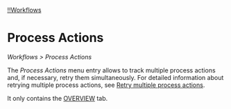 [!!Workflows](ActindoWorkFlow)

# Process Actions

*Workflows > Process Actions*

[comment]: <> (vor nächster Version prüfen; Pfad ändert sich, wird in Processes tab verschoben)

The *Process Actions* menu entry allows to track multiple process actions and, if necessary, retry them simultaneously. For detailed information about retrying multiple process actions, see [Retry multiple process actions](ActindoWorkFlow/Troubleshooting/01_RetryProcessAction.md#retry-multiple-process-actions).

It only contains the [OVERVIEW](./04a_ProcessActions.md) tab.
